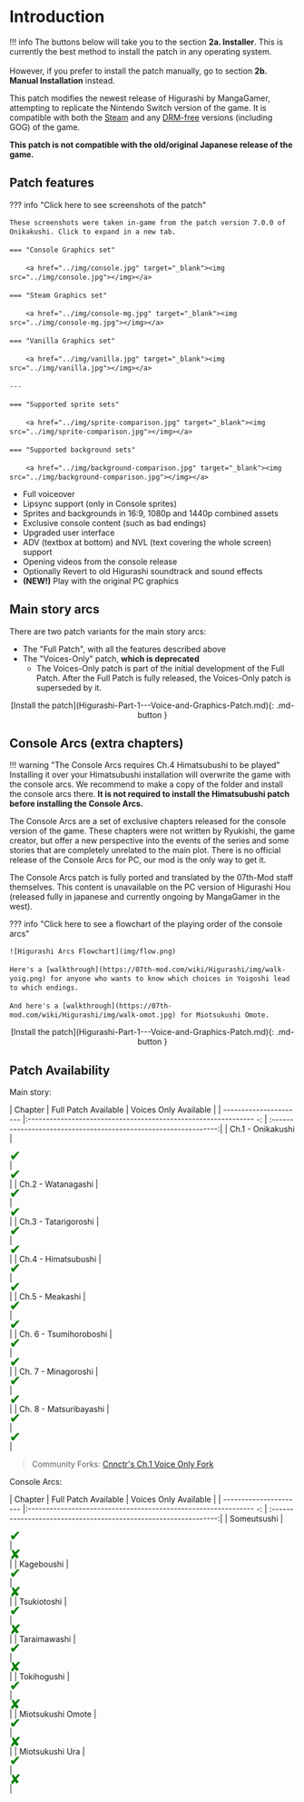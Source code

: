# Introduction

!!! info
    The buttons below will take you to the section **2a. Installer**. This is currently the best method to install the patch in any operating system.<br></br>
    However, if you prefer to install the patch manually, go to section **2b. Manual Installation** instead.

This patch modifies the newest release of Higurashi by MangaGamer, attempting to replicate the Nintendo Switch version of the game. It is compatible with both the [Steam](https://store.steampowered.com/bundle/709/) and any [DRM-free](https://www.mangagamer.com/product_list.php?opt=search&keyword=Higurashi) versions (including GOG) of the game. 

**This patch is not compatible with the old/original Japanese release of the game.**

## Patch features

??? info "Click here to see screenshots of the patch"

    These screenshots were taken in-game from the patch version 7.0.0 of Onikakushi. Click to expand in a new tab.

    === "Console Graphics set"

        <a href="../img/console.jpg" target="_blank"><img src="../img/console.jpg"></img></a>

    === "Steam Graphics set"

        <a href="../img/console-mg.jpg" target="_blank"><img src="../img/console-mg.jpg"></img></a>

    === "Vanilla Graphics set"

        <a href="../img/vanilla.jpg" target="_blank"><img src="../img/vanilla.jpg"></img></a>

    ---

    === "Supported sprite sets"

        <a href="../img/sprite-comparison.jpg" target="_blank"><img src="../img/sprite-comparison.jpg"></img></a>

    === "Supported background sets"

        <a href="../img/background-comparison.jpg" target="_blank"><img src="../img/background-comparison.jpg"></img></a>

* Full voiceover
* Lipsync support (only in Console sprites)
* Sprites and backgrounds in 16:9, 1080p and 1440p combined assets
* Exclusive console content (such as bad endings)
* Upgraded user interface 
* ADV (textbox at bottom) and NVL (text covering the whole screen) support
* Opening videos from the console release
* Optionally Revert to old Higurashi soundtrack and sound effects
* **(NEW!)** Play with the original PC graphics

## Main story arcs

There are two patch variants for the main story arcs:

* The "Full Patch", with all the features described above
* The "Voices-Only" patch, **which is deprecated**
    * The Voices-Only patch is part of the initial development of the Full Patch. After the Full Patch is fully released, the Voices-Only patch is superseded by it.

<div align="center">[Install the patch](Higurashi-Part-1---Voice-and-Graphics-Patch.md){: .md-button }</div>

## Console Arcs (extra chapters)

!!! warning "The Console Arcs requires Ch.4 Himatsubushi to be played"
    Installing it over your Himatsubushi installation will overwrite the game with the console arcs. We recommend to make a copy of the folder and install the console arcs there. **It is not required to install the Himatsubushi patch before installing the Console Arcs.**

The Console Arcs are a set of exclusive chapters released for the console version of the game. These chapters were not written by Ryukishi, the game creator, but offer a new perspective into the events of the series and some stories that are completely unrelated to the main plot. There is no official release of the Console Arcs for PC, our mod is the only way to get it.

The Console Arcs patch is fully ported and translated by the 07th-Mod staff themselves. This content is unavailable on the PC version of Higurashi Hou (released fully in japanese and currently ongoing by MangaGamer in the west).

??? info "Click here to see a flowchart of the playing order of the console arcs"

    ![Higurashi Arcs Flowchart](img/flow.png)

    Here's a [walkthrough](https://07th-mod.com/wiki/Higurashi/img/walk-yoig.png) for anyone who wants to know which choices in Yoigoshi lead to which endings.

    And here's a [walkthrough](https://07th-mod.com/wiki/Higurashi/img/walk-omot.jpg) for Miotsukushi Omote.

<div align="center">[Install the patch](Higurashi-Part-1---Voice-and-Graphics-Patch.md){: .md-button }</div>

## Patch Availability

Main story:

| Chapter                | Full Patch Available                                              | Voices Only Available                                             |
| ---------------------- |:-------------------------------------------------------------- -: | :---------------------------------------------------------------:|
| Ch.1 - Onikakushi      | <div style="color:green;font-size:24px;line-height:16px">✔</div> | <div style="color:green;font-size:24px;line-height:16px">✔</div> |
| Ch.2 - Watanagashi     | <div style="color:green;font-size:24px;line-height:16px">✔</div> | <div style="color:green;font-size:24px;line-height:16px">✔</div> |
| Ch.3 - Tatarigoroshi   | <div style="color:green;font-size:24px;line-height:16px">✔</div> | <div style="color:green;font-size:24px;line-height:16px">✔</div> |
| Ch.4 - Himatsubushi    | <div style="color:green;font-size:24px;line-height:16px">✔</div> | <div style="color:green;font-size:24px;line-height:16px">✔</div> |
| Ch.5 - Meakashi        | <div style="color:green;font-size:24px;line-height:16px">✔</div> | <div style="color:green;font-size:24px;line-height:16px">✔</div> |
| Ch. 6 - Tsumihoroboshi | <div style="color:green;font-size:24px;line-height:16px">✔</div> | <div style="color:green;font-size:24px;line-height:16px">✔</div> |
| Ch. 7 - Minagoroshi    | <div style="color:green;font-size:24px;line-height:16px">✔</div> | <div style="color:green;font-size:24px;line-height:16px">✔</div> |
| Ch. 8 - Matsuribayashi | <div style="color:green;font-size:24px;line-height:16px">✔</div> | <div style="color:green;font-size:24px;line-height:16px">✔</div> |

> Community Forks: [Cnnctr's Ch.1 Voice Only Fork](https://github.com/Cnnctr/onikakushi)

Console Arcs:

| Chapter                | Full Patch Available                                              | Voices Only Available                                             |
| ---------------------- |:-------------------------------------------------------------- -: | :---------------------------------------------------------------:|
| Someutsushi      | <div style="color:green;font-size:24px;line-height:16px">✔</div> | <div style="color:green;font-size:24px;line-height:16px">✘</div> |
| Kageboushi     | <div style="color:green;font-size:24px;line-height:16px">✔</div> | <div style="color:green;font-size:24px;line-height:16px">✘</div> |
| Tsukiotoshi   | <div style="color:green;font-size:24px;line-height:16px">✔</div> | <div style="color:green;font-size:24px;line-height:16px">✘</div> |
| Taraimawashi    | <div style="color:green;font-size:24px;line-height:16px">✔</div> | <div style="color:green;font-size:24px;line-height:16px">✘</div> |
| Tokihogushi        | <div style="color:green;font-size:24px;line-height:16px">✔</div> | <div style="color:green;font-size:24px;line-height:16px">✘</div> |
| Miotsukushi Omote | <div style="color:green;font-size:24px;line-height:16px">✔</div> | <div style="color:green;font-size:24px;line-height:16px">✘</div> |
| Miotsukushi Ura    | <div style="color:green;font-size:24px;line-height:16px">✔</div> | <div style="color:green;font-size:24px;line-height:16px">✘</div> |
